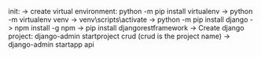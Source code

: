 init:
-> create virtual environment: python -m pip install virtualenv
-> python -m virtualenv venv
-> venv\scripts\activate
-> python -m pip install django
-> npm install -g npm
-> pip install djangorestframework
-> Create django project: django-admin startproject crud  (crud is the project name)
-> django-admin startapp api